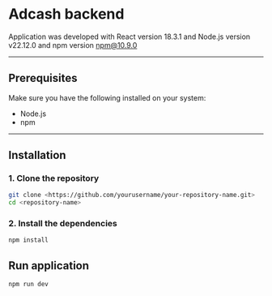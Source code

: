 # Adcash backend

Application was developed with React version 18.3.1 and Node.js version v22.12.0 and npm version npm@10.9.0

---

## Prerequisites

Make sure you have the following installed on your system:

- Node.js
- npm

---

## Installation

### 1. Clone the repository

```bash
git clone <https://github.com/yourusername/your-repository-name.git>
cd <repository-name>
```

### 2. Install the dependencies

```bash
npm install
```

## Run application

```bash
npm run dev
```
